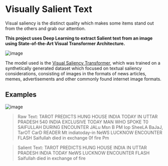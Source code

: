 # Visually Salient Text
Visual saliency is the distinct quality which makes some items stand out from the others and grab our attention.

**This project uses Deep Learning to extract Salient text from an image using State-of-the-Art Visual Transformer Architecture.**

![image](https://user-images.githubusercontent.com/65756407/236673237-2a9748d0-d069-4493-8ed7-d2708eefb4ae.png)

The model used is the [Visual Saliency Transformer](https://github.com/nnizhang/VST), which was trained on a synthetically generated dataset which focused on textual saliency considerations, consisting of images in the formats of news articles, memes, advertisements and other commonly found internet image formats.

## Examples
![image](https://user-images.githubusercontent.com/65756407/236673752-ed6f8236-fd72-433f-956b-dcab1531ce52.png)
> Raw Text: TAROT PREDICTS HUNG HOUSE INDIA TODAY IN UTTAR PRADESH 540 INDIA EXCLUSIVE TODAY MAN WHO SPOKE T0 SAIFULLAH DURING ENCOUNTER JALu Msn B PM Iop SheeLA BaJaJ, TarOT CarD READER Mt indiatoday-in NeWS LUCKNOW ENCOUNTER FLASH Saifullah died in exchange 0f fire Pm


> Salient Text: TAROT PREDICTS HUNG HOUSE INDIA IN UTTAR PRADESH INDIA TODAY NeWS LUCKNOW ENCOUNTER FLASH Saifullah died in exchange of fire 


